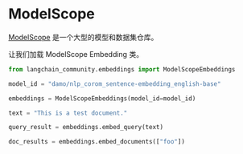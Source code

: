 # ModelScope

[ModelScope](https://www.modelscope.cn/home) 是一个大型的模型和数据集仓库。

让我们加载 ModelScope Embedding 类。

```python
from langchain_community.embeddings import ModelScopeEmbeddings
```

```python
model_id = "damo/nlp_corom_sentence-embedding_english-base"
```

```python
embeddings = ModelScopeEmbeddings(model_id=model_id)
```

```python
text = "This is a test document."
```

```python
query_result = embeddings.embed_query(text)
```

```python
doc_results = embeddings.embed_documents(["foo"])
```